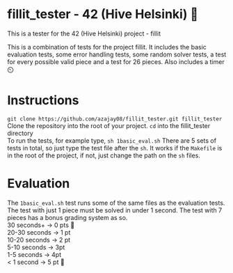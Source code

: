 # fillit_tester - 42 (Hive Helsinki) 🧩
This is a tester for the 42 (Hive Helsinki) project - fillit

This is a combination of tests for the project fillit. It includes 
the basic evaluation tests, some error handling tests, some random
solver tests, a test for every possible valid piece and a test for
26 pieces. Also includes a timer ⏲️

# Instructions
`git clone https://github.com/azajay08/fillit_tester.git fillit_tester`  
Clone the repository into the root of your project. `cd` into the fillit_tester directory  
To run the tests, for example type, `sh 1basic_eval.sh`
There are 5 sets of tests in total, so just type the test file after the `sh`. It works if the `Makefile` is in the root of the project, if not, just change the path on the `sh` files.

# Evaluation
The `1basic_eval.sh` test runs some of the same files as the evaluation tests.  
The test with just 1 piece must be solved in under 1 second. The test with 7 pieces has a bonus grading system as so.  
30 seconds+ -> 0 pts 🐢  
20-30 seconds -> 1 pt  
10-20 seconds -> 2 pt  
5-10 seconds -> 3pt  
1-5 seconds -> 4pt  
< 1 second -> 5 pt 🚀
